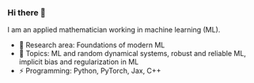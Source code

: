  ### Hi there 👋 
I am an applied mathematician working in machine learning (ML).

 - 🔭 Research area: Foundations of modern ML
 - 🌱 Topics: ML and random dynamical systems, robust and reliable ML, implicit bias and regularization in ML
 - ⚡ Programming: Python, PyTorch, Jax, C++

